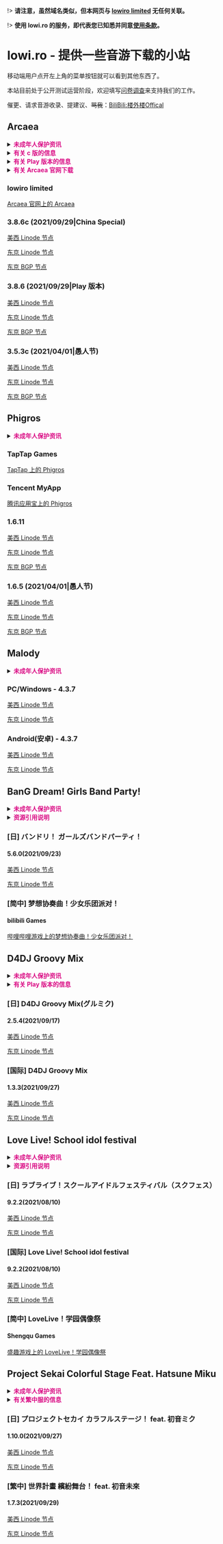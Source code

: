 !> **请注意，虽然域名类似，但本网页与 [lowiro limited](https://lowiro.com) 无任何关联。**

!> **使用 lowi.ro 的服务，即代表您已知悉并同意[使用条款](tos.md)。**

# lowi.ro - 提供一些音游下载的小站

移动端用户点开左上角的菜单按钮就可以看到其他东西了。

本站目前处于公开测试运营阶段，欢迎填写[问卷调查](https://wj.qq.com/s2/1091099/5c62)来支持我们的工作。

催更、请求音游收录、提建议、~~骂我~~：[BiliBili:楼外楼Offical](https://space.bilibili.com/319171871) 


## Arcaea

<details>
<summary><font color="#DA0B84"><b>未成年人保护资讯</b></font></summary>

> **Arcaea 可供参考的分级认证信息如下：**
>
> IARC（国际年龄评级联盟系统）: 7+
>
> ESRB（美洲|娱乐软件分级委员会）: Everyone（适合所有人）
>
> PEGI（欧洲|泛欧洲游戏信息组织）: 7
>
> App Store 年龄分级 : 4+

</details>

<details>
<summary><font color="#DA0B84"><b>有关 c 版的信息</b></font></summary>

?> 版本号后含有 c 的是 lowiro 提供的中国大陆版本。该版本没有接入 Google Play 的有关服务，对中国大陆玩家更加友好。同时，该版本[可以直接通过支付宝充值记忆源点](purchase)。您可以直接覆盖 Play 版本来安装本版本，而无需事先卸载。

</details>
<details>
<summary><b><font color="#DA0B84">有关 Play 版本的信息</font></b></summary>

?>  Play 版本需要通过 Play 商店充值记忆源点，同时部分地区可能无法使用 Play Games 服务。如果您下载的文件为 .xapk/.apks 格式，请参照[这里](sai)进行安装。

</details>
<details>
<summary><b><font color="#DA0B84">有关 Arcaea 官网下载</font></b></summary>

!> 如果你需要从官网进行下载，请注意使用中国大陆 IP，也就是说，不要挂代理。

</details>


### lowiro limited

[Arcaea 官网上的 Arcaea](https://arcaea.lowiro.com)

### 3.8.6c (2021/09/29|China Special)

[美西 Linode 节点](https://liusw.rytsu.org/arcaea_3.8.6c.apk)

[东京 Linode 节点](https://litokyo.rytsu.org/arcaea_3.8.6c.apk)

[东京 BGP 节点](https://jp.rytsu.org/arcaea_3.8.6c.apk)

### 3.8.6 (2021/09/29|Play 版本)

[美西 Linode 节点](https://liusw.rytsu.org/arcaea_3.8.6.apks)

[东京 Linode 节点](https://litokyo.rytsu.org/arcaea_3.8.6.apks)

[东京 BGP 节点](https://jp.rytsu.org/arcaea_3.8.6.apks)

### 3.5.3c (2021/04/01|愚人节)

[美西 Linode 节点](https://liusw.rytsu.org/arcaea_3.5.3c.apk)

[东京 Linode 节点](https://litokyo.rytsu.org/arcaea_3.5.3c.apk)

[东京 BGP 节点](https://jp.rytsu.org/arcaea_3.5.3c.apk)

## Phigros

<details>
<summary><font color="#DA0B84"><b>未成年人保护资讯</b></font></summary>

> **Phigros 可供参考的分级认证信息如下：**
>
> IARC（国际年龄评级联盟系统）: 12+
>
> ESRB（美洲|娱乐软件分级委员会）: Teen（青少年）
>
> PEGI（欧洲|泛欧洲游戏信息组织）: 12
>
> App Store 年龄分级 : 12+

</details>

### TapTap Games

[TapTap 上的 Phigros](https://www.taptap.com/app/165287)

### Tencent MyApp

[腾讯应用宝上的 Phigros](https://sj.qq.com/myapp/detail.htm?apkName=com.PigeonGames.Phigros)

### 1.6.11

[美西 Linode 节点](https://liusw.rytsu.org/phigros_v1.6.11.apk)

[东京 Linode 节点](https://litokyo.rytsu.org/phigros_v1.6.11.apk)

[东京 BGP 节点](https://jp.rytsu.org/phigros_v1.6.11.apk)

### 1.6.5 (2021/04/01|愚人节)

[美西 Linode 节点](https://liusw.rytsu.org/phigros_v1.6.5.apk)

[东京 Linode 节点](https://litokyo.rytsu.org/phigros_v1.6.5.apk)

[东京 BGP 节点](https://jp.rytsu.org/phigros_v1.6.5.apk)

## Malody

<details>
<summary><font color="#DA0B84"><b>未成年人保护资讯</b></font></summary>

> 由于 Malody 是由玩家社区驱动的游戏，故无法单纯从其提交的分级信息中判断真实的适用年龄。
>
> 本站建议您或您的监护人自行确认该游戏的分级。

</details>

### PC/Windows - 4.3.7

[美西 Linode 节点](https://liusw.rytsu.org/Malody_Windows_4.3.7.7z)

[东京 Linode 节点](https://litokyo.rytsu.org/Malody_Windows_4.3.7.7z)

### Android(安卓) - 4.3.7

[美西 Linode 节点](https://liusw.rytsu.org/Malody_Andoid_4.3.7.apk)

[东京 Linode 节点](https://litokyo.rytsu.org/Malody_Andoid_4.3.7.apk)

## BanG Dream! Girls Band Party!

<details>
<summary><font color="#DA0B84"><b>未成年人保护资讯</b></font></summary>

> **BanG Dream! GBP 可供参考的分级认证信息如下：**
>
> IARC（国际年龄评级联盟系统）: 3+
>
> ESRB（美洲|娱乐软件分级委员会）: Everyone（适合所有人）
>
> PEGI（欧洲|泛欧洲游戏信息组织）: 3
>
> CADPA（中国大陆|中国数字音像协会）：8+
>
> GSRR（中国台湾|游戏软体分级管理办法）： 普遍级
>
> CERO（日本|计算机娱乐分级机构）： B（12 岁以上）
>
> App Store 年龄分级 : 4+

</details>

<details>
<summary><font color="#DA0B84"><b>资源引用说明</b></font></summary>

?> 日服 GBP 游戏资源转载自 https://bangdream.fun ，并将资源存放在本站服务器。你也可以前往该站，下载其他区服版本的 GBP。

</details>

### [日] バンドリ！ ガールズバンドパーティ！

#### 5.6.0(2021/09/23)

[美西 Linode 节点](https://liusw.rytsu.org/5.6.0.jp.co.craftegg.band.apk)

[东京 Linode 节点](https://litokyo.rytsu.org/5.6.0.jp.co.craftegg.band.apk)

### [简中] 梦想协奏曲！少女乐团派对！

#### bilibili Games

[哔哩哔哩游戏上的梦想协奏曲！少女乐团派对！](https://game.bilibili.com/bangdream/)

## D4DJ Groovy Mix

<details>
<summary><font color="#DA0B84"><b>未成年人保护资讯</b></font></summary>

> **D4DJ Groovy Mix 可供参考的分级认证信息如下：**
>
> IARC（国际年龄评级联盟系统）: 3+
>
> ESRB（美洲|娱乐软件分级委员会）: Everyone（适合所有人）
>
> PEGI（欧洲|泛欧洲游戏信息组织）: 3
>
> App Store 年龄分级 : 4+

</details>

<details>
<summary><b><font color="#DA0B84">有关 Play 版本的信息</font></b></summary>

?>  如果您下载的文件为 .xapk/.apks 格式，请参照[这里](sai)进行安装。

</details>

### [日] D4DJ Groovy Mix(グルミク)

#### 2.5.4(2021/09/17) 

[美西 Linode 节点](https://liusw.rytsu.org/com.bushiroad.d4dj_2.5.4.xapk)

[东京 Linode 节点](https://litokyo.rytsu.org/com.bushiroad.d4dj_2.5.4.xapk)

### [国际] D4DJ Groovy Mix

#### 1.3.3(2021/09/27)

[美西 Linode 节点](https://liusw.rytsu.org/com.bushiroad.en.d4dj_1.3.3.apk)

[东京 Linode 节点](https://litokyo.rytsu.org/com.bushiroad.en.d4dj_1.3.3.apk)

## Love Live! School idol festival

<details>
<summary><font color="#DA0B84"><b>未成年人保护资讯</b></font></summary>

> **LoveLive! SIF 可供参考的分级认证信息如下：**
>
> IARC（国际年龄评级联盟系统）: 3+
>
> ESRB（美洲|娱乐软件分级委员会）: Everyone（适合所有人）
>
> PEGI（欧洲|泛欧洲游戏信息组织）: 3
>
> CADPA（中国大陆|中国数字音像协会）：12+
>
> App Store 年龄分级 : 4+

</details>

<details>
<summary><font color="#DA0B84"><b>资源引用说明</b></font></summary>

?> 日服 SIF 游戏资源转载自 https://jp.llsif.cn/ ，并将资源存放在本站服务器。你也可以前往该站，下载其他修改版本的 SIF，包括共存修改版及 Root 版等。

</details>

### [日] ラブライブ！スクールアイドルフェスティバル（スクフェス）

#### 9.2.2(2021/08/10)

[美西 Linode 节点](https://liusw.rytsu.org/klb.android.lovelive_v9.2.2.apk)

[东京 Linode 节点](https://litokyo.rytsu.org/klb.android.lovelive_v9.2.2.apk)

### [国际] Love Live! School idol festival

#### 9.2.2(2021/08/10)

[美西 Linode 节点](https://liusw.rytsu.org/klb.android.lovelive_en_v9.2.2.apk)

[东京 Linode 节点](https://litokyo.rytsu.org/klb.android.lovelive_en_v9.2.2.apk)

### [简中] **LoveLive！学园偶像祭**

#### Shengqu Games

[盛趣游戏上的 LoveLive！学园偶像祭](https://ll.sdo.com)

## Project Sekai Colorful Stage Feat. Hatsune Miku

<details>
<summary><font color="#DA0B84"><b>未成年人保护资讯</b></font></summary>

> **Project Sekai 可供参考的分级认证信息如下：**
>
> IARC（国际年龄评级联盟系统）: 3+
>
> ESRB（美洲|娱乐软件分级委员会）: Everyone（适合所有人）
>
> PEGI（欧洲|泛欧洲游戏信息组织）: 3
>
> GSRR（中国台湾|游戏软体分级管理办法）： 辅 12 级
>
> App Store 年龄分级 : 4+

</details>

<details>
<summary><b><font color="#DA0B84">有关繁中服的信息</font></b></summary>

?> 繁中服可能需要**除中国大陆和日本外的亚洲地区 IP** 登陆，请提前做好相关准备。

</details>

### [日] プロジェクトセカイ カラフルステージ！ feat. 初音ミク

#### 1.10.0(2021/09/27)

[美西 Linode 节点](https://liusw.rytsu.org/com.sega.pjsekai_1.10.0.apk)

[东京 Linode 节点](https://litokyo.rytsu.org/com.sega.pjsekai_1.10.0.apk)

### [繁中] 世界計畫 繽紛舞台！ feat. 初音未來

#### 1.7.3(2021/09/29)

[美西 Linode 节点](https://liusw.rytsu.org/pjsk_com.hermes.mk.asia_1.7.3.apk)

[东京 Linode 节点](https://litokyo.rytsu.org/pjsk_com.hermes.mk.asia_1.7.3.apk)
